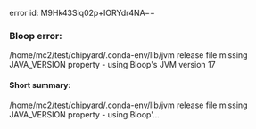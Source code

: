 error id: M9Hk43Slq02p+IORYdr4NA==
### Bloop error:

/home/mc2/test/chipyard/.conda-env/lib/jvm release file missing JAVA_VERSION property - using Bloop's JVM version 17
#### Short summary: 

/home/mc2/test/chipyard/.conda-env/lib/jvm release file missing JAVA_VERSION property - using Bloop'...